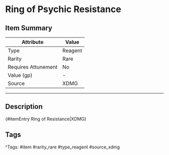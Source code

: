# Ring of Psychic Resistance

## Item Summary

| Attribute            | Value                        |
|----------------------|------------------------------|
| Type                 | Reagent |
| Rarity               | Rare             |
| Requires Attunement  | No                |
| Value (gp)           | -    |
| Source               | XDMG |

---

## Description

{#itemEntry Ring of Resistance|XDMG}

## Tags

^Tags: #item #rarity_rare #type_reagent #source_xdmg